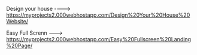 Design your house ----> https://myprojects2.000webhostapp.com/Design%20Your%20House%20Website/

Easy Full Screnn ---> https://myprojects2.000webhostapp.com/Easy%20Fullscreen%20Landing%20Page/
